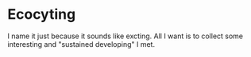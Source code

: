 # Ecocyting
I name it just because it sounds like excting. All I want is to collect some interesting and "sustained developing" I met.

